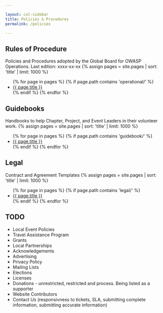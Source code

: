 ```yaml
---

layout: col-sidebar
title: Policies & Procedures
permalink: /policies

---
```


## Rules of Procedure
Policies and Procedures adopted by the Global Board for OWASP Operations. Last edition: xxxx-xx-xx
{% assign pages = site.pages | sort: 'title' | limit: 1000 %}
<ul>
{% for page in pages %}
 {% if page.path contains 'operational/' %}
 <li><a href='/www-policy{{ page.url }}'>{{ page.title }}</a></li>
 {% endif %}
{% endfor %}
</ul>

## Guidebooks
Handbooks to help Chapter, Project, and Event Leaders in their volunteer work.
{% assign pages = site.pages | sort: 'title' | limit: 1000 %}
<ul>
{% for page in pages %}
 {% if page.path contains 'guidebook/' %}
 <li><a href='/www-policy{{ page.url }}'>{{ page.title }}</a></li>
 {% endif %}
{% endfor %}
</ul>

## Legal
Contract and Agreement Templates
{% assign pages = site.pages | sort: 'title' | limit: 1000 %}
<ul>
{% for page in pages %}
 {% if page.path contains 'legal/' %}
 <li><a href='/www-policy{{ page.url }}'>{{ page.title }}</a></li>
 {% endif %}
{% endfor %}
</ul>


## TODO
- Local Event Policies
- Travel Assistance Program
- Grants
- Local Partnerships
- Acknowledgements
- Advertising
- Privacy Policy
- Mailing Lists
- Elections
- Licenses
- Donations - unrestricted, restricted and process. Being listed as a supporter
- Website Contributors
- Contact Us (responsivness to tickets, SLA, submitting complete information, submitting accurate information)


